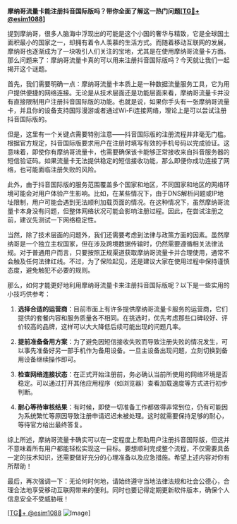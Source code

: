 **摩纳哥流量卡能注册抖音国际版吗？带你全面了解这一热门问题[[TG💪+ @esim1088](https://t.me/s/esim1088)]**

提到摩纳哥，很多人脑海中浮现出的可能是这个小国的奢华与精致，它是全球国土面积最小的国家之一，却拥有着令人羡慕的生活方式。而随着移动互联网的发展，摩纳哥也逐渐成为了一块吸引人们关注的宝地，尤其是在使用摩纳哥流量卡方面。那么问题来了：摩纳哥流量卡真的可以用来注册抖音国际版吗？今天就让我们一起揭开这个谜题。

首先，我们需要明确一点：摩纳哥流量卡本质上是一种数据流量服务工具，它为用户提供便捷的网络连接。无论是从技术层面还是功能层面来看，摩纳哥流量卡并没有直接限制用户注册抖音国际版的功能。也就是说，如果你手头有一张摩纳哥流量卡，并且你的设备支持国际漫游或者通过Wi-Fi连接网络，理论上是可以尝试注册抖音国际版的。

但是，这里有一个关键点需要特别注意——抖音国际版的注册流程并非毫无门槛。根据官方规定，抖音国际版要求用户在注册时填写有效的手机号码以完成验证。这意味着，即使你有摩纳哥流量卡，也需要确保该卡能够正常接收来自抖音服务器的短信验证码。如果流量卡无法提供稳定的短信接收功能，那么即便你成功连接了网络，也可能面临注册失败的风险。

此外，由于抖音国际版的服务范围覆盖多个国家和地区，不同国家和地区的网络环境可能会对用户体验产生影响。比如，在某些情况下，由于DNS解析问题或IP地址限制，用户可能会遇到无法顺利加载页面的情况。在这种情况下，虽然摩纳哥流量卡本身没有问题，但整体网络状况可能会影响注册过程。因此，在尝试注册之前，建议先测试一下网络稳定性。

当然，除了技术层面的问题外，我们还需要考虑到法律与政策方面的因素。虽然摩纳哥是一个独立主权国家，但在涉及跨境数据传输时，仍然需要遵循相关法律法规。对于普通用户而言，只要按照正规渠道获取摩纳哥流量卡并合理使用，通常不会触及任何法律红线。不过，为了保险起见，还是建议大家在使用过程中保持谨慎态度，避免触犯不必要的规则。

那么，如何才能更好地利用摩纳哥流量卡来注册抖音国际版呢？以下是一些实用的小技巧供参考：

1. **选择合适的运营商**：目前市面上有许多提供摩纳哥流量卡服务的运营商，它们提供的套餐内容和服务质量各不相同。在挑选时，优先考虑那些口碑较好、评价较高的品牌，这样可以大大降低后续可能出现的问题几率。
   
2. **提前准备备用方案**：为了避免因短信接收失败而导致注册失败的情况发生，可以事先准备好另一部手机作为备用设备。一旦主设备出现问题，立刻切换到备用设备继续操作即可。
   
3. **检查网络连接状态**：在正式开始注册前，务必确认当前所使用的网络环境是否稳定。可以通过打开其他应用程序（如浏览器）查看加载速度等方式进行初步判断。
   
4. **耐心等待审核结果**：有时候，即使一切准备工作都做得非常到位，仍有可能因为系统繁忙等原因导致注册申请迟迟未被处理。这时就需要保持足够的耐心，等待官方给出最终答复。

综上所述，摩纳哥流量卡确实可以在一定程度上帮助用户注册抖音国际版，但这并不意味着所有用户都能轻松实现这一目标。要想顺利完成整个流程，不仅需要具备一定的技术知识，还需要做好充分的心理准备以及应急措施。希望上述内容对你有所帮助！

最后，再次强调一下：无论何时何地，请始终遵守当地法律法规和社会公德心，合理合法地享受移动互联网带来的便利。同时也要记得定期更新软件版本，确保个人信息安全不受威胁哦！

[[TG💪+ @esim1088](https://t.me/s/esim1088) ![Image](https://i.postimg.cc/4NQfJmqS/Snipaste-2025-05-13-00-14-12.png)]